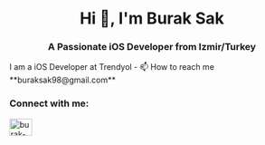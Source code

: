 <h1 align="center">Hi 👋, I'm Burak Sak</h1>
<h3 align="center">A Passionate iOS Developer from Izmir/Turkey</h3>

<p>I am a iOS Developer at Trendyol
- 📫 How to reach me **buraksak98@gmail.com**

<h3 align="left">Connect with me:</h3>
<p align="left">
<a href="https://linkedin.com/in/burak-sak" target="blank"><img align="center" src="https://cdn.jsdelivr.net/npm/simple-icons@3.0.1/icons/linkedin.svg" alt="burak-sak" height="30" width="40" /></a>
</p>
</p>
